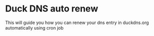 # Duck DNS auto renew
This will guide you how you can renew your dns entry in duckdns.org automatically using cron job

